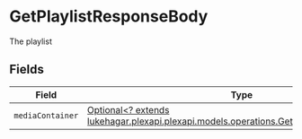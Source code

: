 # GetPlaylistResponseBody

The playlist


## Fields

| Field                                                                                                                                             | Type                                                                                                                                              | Required                                                                                                                                          | Description                                                                                                                                       |
| ------------------------------------------------------------------------------------------------------------------------------------------------- | ------------------------------------------------------------------------------------------------------------------------------------------------- | ------------------------------------------------------------------------------------------------------------------------------------------------- | ------------------------------------------------------------------------------------------------------------------------------------------------- |
| `mediaContainer`                                                                                                                                  | [Optional<? extends lukehagar.plexapi.plexapi.models.operations.GetPlaylistMediaContainer>](../../models/operations/GetPlaylistMediaContainer.md) | :heavy_minus_sign:                                                                                                                                | N/A                                                                                                                                               |